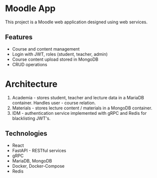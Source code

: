 # Moodle App
This project is a Moodle web application designed using web services.

## Features
- Course and content management
- Login with JWT, roles (student, teacher, admin)
- Course content upload stored in MongoDB
- CRUD operations

# Architecture
1. Academia - stores student, teacher and lecture data in a MariaDB container. Handles user - course relation.
2. Materials - stores lecture content / materials in a MongoDB container.
3. IDM - authentication service implemented with gRPC and Redis for blacklisting JWT's. 
## Technologies
- React
- FastAPI - RESTful services
- gRPC
- MariaDB, MongoDB
- Docker, Docker-Compose
- Redis